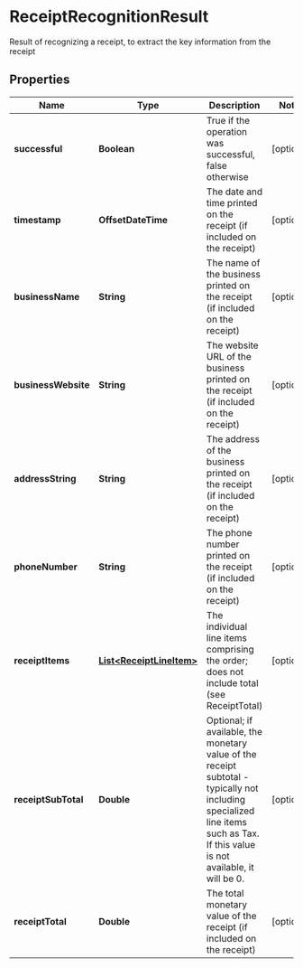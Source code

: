 

# ReceiptRecognitionResult

Result of recognizing a receipt, to extract the key information from the receipt

## Properties

| Name | Type | Description | Notes |
|------------ | ------------- | ------------- | -------------|
|**successful** | **Boolean** | True if the operation was successful, false otherwise |  [optional] |
|**timestamp** | **OffsetDateTime** | The date and time printed on the receipt (if included on the receipt) |  [optional] |
|**businessName** | **String** | The name of the business printed on the receipt (if included on the receipt) |  [optional] |
|**businessWebsite** | **String** | The website URL of the business printed on the receipt (if included on the receipt) |  [optional] |
|**addressString** | **String** | The address of the business printed on the receipt (if included on the receipt) |  [optional] |
|**phoneNumber** | **String** | The phone number printed on the receipt (if included on the receipt) |  [optional] |
|**receiptItems** | [**List&lt;ReceiptLineItem&gt;**](ReceiptLineItem.md) | The individual line items comprising the order; does not include total (see ReceiptTotal) |  [optional] |
|**receiptSubTotal** | **Double** | Optional; if available, the monetary value of the receipt subtotal - typically not including specialized line items such as Tax. If this value is not available, it will be 0. |  [optional] |
|**receiptTotal** | **Double** | The total monetary value of the receipt (if included on the receipt) |  [optional] |




